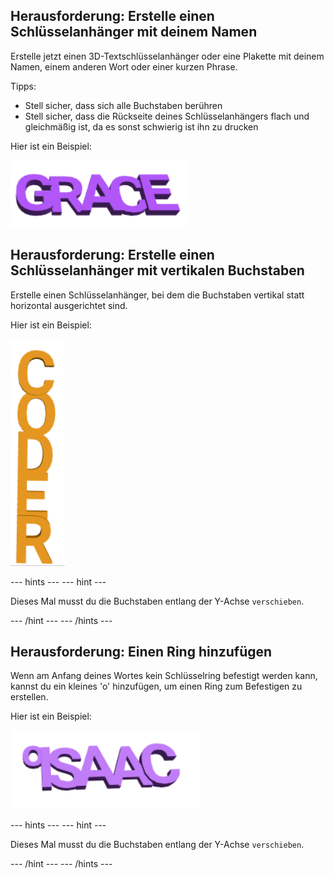 ## Herausforderung: Erstelle einen Schlüsselanhänger mit deinem Namen

Erstelle jetzt einen 3D-Textschlüsselanhänger oder eine Plakette mit deinem Namen, einem anderen Wort oder einer kurzen Phrase.

Tipps:
+ Stell sicher, dass sich alle Buchstaben berühren
+ Stell sicher, dass die Rückseite deines Schlüsselanhängers flach und gleichmäßig ist, da es sonst schwierig ist ihn zu drucken

Hier ist ein Beispiel:

![Screenshot](images/coder-grace.png)

## Herausforderung: Erstelle einen Schlüsselanhänger mit vertikalen Buchstaben

Erstelle einen Schlüsselanhänger, bei dem die Buchstaben vertikal statt horizontal ausgerichtet sind.

Hier ist ein Beispiel:

![Screenshot](images/coder-vertical.png)

--- hints --- --- hint ---

Dieses Mal musst du die Buchstaben entlang der Y-Achse `verschieben`.

--- /hint --- --- /hints ---

## Herausforderung: Einen Ring hinzufügen

Wenn am Anfang deines Wortes kein Schlüsselring befestigt werden kann, kannst du ein kleines 'o' hinzufügen, um einen Ring zum Befestigen zu erstellen.

Hier ist ein Beispiel:

![Screenshot](images/coder-loop.png)

--- hints --- --- hint ---

Dieses Mal musst du die Buchstaben entlang der Y-Achse `verschieben`.

--- /hint --- --- /hints ---

